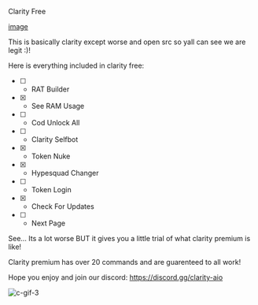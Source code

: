Clarity Free

[image](https://user-images.githubusercontent.com/99520006/174205219-0592e6f5-94b1-47a4-ab93-12e481008ddd.png)

This is basically clarity except worse and open src so yall can see we are legit :)!


Here is everything included in clarity free:

- [ ] - RAT Builder
- [x] - See RAM Usage
- [ ] - Cod Unlock All
- [ ] - Clarity Selfbot
- [x] - Token Nuke
- [x] - Hypesquad Changer
- [ ] - Token Login
- [x] - Check For Updates
- [ ] - Next Page


See... Its a lot worse BUT it gives you a little trial of what clarity premium is like!

Clarity premium has over 20 commands and are guarenteed to all work!

Hope you enjoy and join our discord: https://discord.gg/clarity-aio

![c-gif-3](https://user-images.githubusercontent.com/99520006/174205846-17f8809c-2ff7-4f87-9618-6fc256189bfb.gif)
